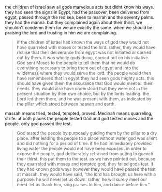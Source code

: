 the children of israel saw all gods marvelous acts but didnt know his ways. they had 
seen the signs in Egypt, had the passover, been delivered from egypt, passed through the 
red sea, been to marrah and the seventy palms. they had the manna. but they complained
again about their thirst. we shouldn't condemn them for we are exactly the same. when
we should be praising the lord and trusting in him we are complaining.

> if the children of israel had known the ways of god they would not have quarreled with moses or tested the lord. rather, they would have realise that their deliverance from egypt was not initiated or carried out by them. it was wholly gods doing, carried out on his initiative. God sent Moses to the people to tell them that he would do everything necessary to bring them out of egypt and into the wilderness where they would serve the lord. the people would then have remembered that in egypt they had seen gods mighty acts. this should have given them the assurance that God would meet all their needs. they would also have understood that they were not in the present situation by their own choice, but by the lords leading. the Lord led them there, and he was present with them, as indicated by the pillar which stood between heaven and earth. 

massah means tried, tested, tempted, proved. Medinah means quarreling, strife. at both places the people tested God and god tested moses and the people. only god passed the test. 

> God tested the people by purposely guiding them by the pillar to a dry place. after leading the people to a place without water god was silent and did nothing for a period of time. if he had immediately provided living water the people would not have been exposed. in order to expose the people, god deliberately refrained from acting to quench their thirst. this put them to the test. as we have pointed out, because they quarreled with moses and tempted god, they failed gods test. if they had known gods ways however they would have passed the test at massah. they would have said, "the lord has brought us here with a purpose. he will never let us down. rather, he will surely meet our need. let us thank him, sing praises to him, and dance before him."
